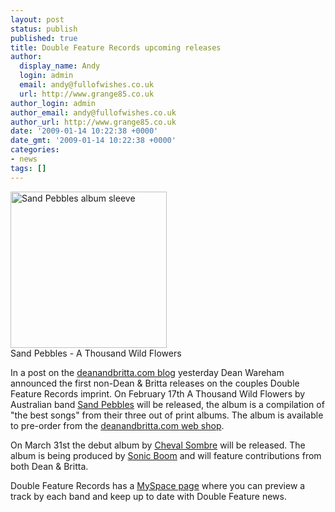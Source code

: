 ```yaml
---
layout: post
status: publish
published: true
title: Double Feature Records upcoming releases
author:
  display_name: Andy
  login: admin
  email: andy@fullofwishes.co.uk
  url: http://www.grange85.co.uk
author_login: admin
author_email: andy@fullofwishes.co.uk
author_url: http://www.grange85.co.uk
date: '2009-01-14 10:22:38 +0000'
date_gmt: '2009-01-14 10:22:38 +0000'
categories:
- news
tags: []
---
```

<div class="imagebox-a"><img src="https://www.fullofwishes.co.uk/wp/wp-content/uploads/2009/01/sandpebb_a_thousand_wild_flowers_72dpi_250px_rgb.jpg" alt="Sand Pebbles album sleeve" title="sandpebb_a_thousand_wild_flowers_72dpi_250px_rgb" width="250" height="250" class="size-full wp-image-993" /><br/>Sand Pebbles - A Thousand Wild Flowers</div>
<p>In a post on the <a href="http://www.deanandbritta.com/blog/?p=225">deanandbritta.com blog</a> yesterday Dean Wareham announced the first non-Dean & Britta releases on the couples Double Feature Records imprint. On February 17th A Thousand Wild Flowers by Australian band <a href="http://www.myspace.com/sandpebbles">Sand Pebbles</a> will be released, the album is a compilation of "the best songs" from their three out of print albums. The album is available to pre-order from the <a href="http://www.deanandbritta.com/shop.htm">deanandbritta.com web shop</a>.</p>
<p>On March 31st the debut album by <a href="http://www.myspace.com/chevalsombre">Cheval Sombre</a> will be released. The album is being produced by <a href="http://www.sonic-boom.info/">Sonic Boom</a> and will feature contributions from both Dean & Britta.</p>
<p>Double Feature Records has a <a href="http://www.myspace.com/doublefeaturerecords">MySpace page</a> where you can preview a track by each band and keep up to date with Double Feature news.</p>
